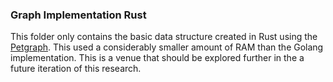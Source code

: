 ### Graph Implementation Rust

This folder only contains the basic data structure created in Rust using the [Petgraph](https://docs.rs/petgraph/latest/petgraph/). 
This used a considerably smaller amount of RAM than the Golang implementation. This is a venue that should be explored further in the a future iteration of this research.
